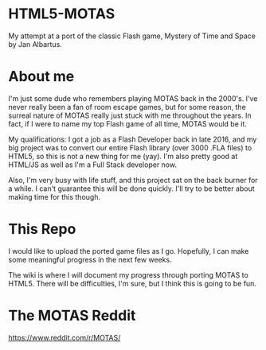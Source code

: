 # HTML5-MOTAS
My attempt at a port of the classic Flash game, Mystery of Time and Space by Jan Albartus.

# About me
I'm just some dude who remembers playing MOTAS back in the 2000's. I've never really been a fan of room escape games, but for some reason, the surreal nature of MOTAS really just stuck with me throughout the years. In fact, if I were to name my top Flash game of all time, MOTAS would be it.

My qualifications: I got a job as a Flash Developer back in late 2016, and my big project was to convert our entire Flash library (over 3000 .FLA files) to HTML5, so this is not a new thing for me (yay). I'm also pretty good at HTML/JS as well as I'm a Full Stack developer now.

Also, I'm very busy with life stuff, and this project sat on the back burner for a while. I can't guarantee this will be done quickly. I'll try to be better about making time for this though.

# This Repo
I would like to upload the ported game files as I go. Hopefully, I can make some meaningful progress in the next few weeks.

The wiki is where I will document my progress through porting MOTAS to HTML5. There will be difficulties, I'm sure, but I think this is going to be fun.

# The MOTAS Reddit
https://www.reddit.com/r/MOTAS/
